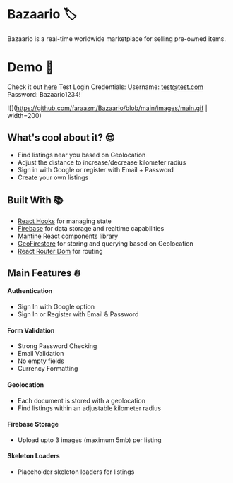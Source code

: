 # Bazaario 🏷️
Bazaario is a real-time worldwide marketplace for selling pre-owned items. 

# Demo 🚀
Check it out [here](https://bazaario-1467c.firebaseapp.com/)
Test Login Credentials:
Username: test@test.com
Password: Bazaario1234!

![](https://github.com/faraazm/Bazaario/blob/main/images/main.gif | width=200)

## What's cool about it? 😎
* Find listings near you based on Geolocation
* Adjust the distance to increase/decrease kilometer radius
* Sign in with Google or register with Email + Password
* Create your own listings

## Built With 📚
* [React Hooks](https://reactjs.org/docs/hooks-intro.html) for managing state
* [Firebase](https://firebase.google.com/) for data storage and realtime capabilities
* [Mantine](https://mantine.dev/) React components library
* [GeoFirestore](https://www.npmjs.com/package/geofirestore) for storing and querying based on Geolocation
* [React Router Dom](https://reactrouter.com/web/guides/quick-start) for routing

## Main Features 🔥
#### Authentication
  * Sign In with Google option
  * Sign In or Register with Email & Password
#### Form Validation
* Strong Password Checking
* Email Validation
* No empty fields
* Currency Formatting
#### Geolocation
* Each document is stored with a geolocation
* Find listings within an adjustable kilometer radius
#### Firebase Storage
* Upload upto 3 images (maximum 5mb) per listing
#### Skeleton Loaders
* Placeholder skeleton loaders for listings
